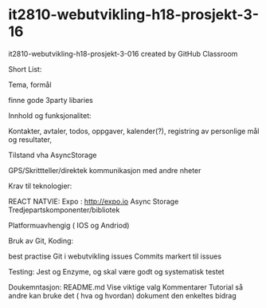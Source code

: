 # it2810-webutvikling-h18-prosjekt-3-16
it2810-webutvikling-h18-prosjekt-3-016 created by GitHub Classroom


Short List:

Tema, formål

finne gode 3party libaries


Innhold og funksjonalitet:

Kontakter, avtaler, todos, oppgaver, kalender(?), registring av personlige mål og resultater,  

Tilstand vha AsyncStorage

GPS/Skrittteller/direktek kommunikasjon med andre nheter

Krav til teknologier:

REACT NATVIE:
Expo : http://expo.io
Async Storage
Tredjepartskomponenter/bibliotek

Platformuavhengig ( IOS og Andriod)

Bruk av Git, Koding:

best practise
Git i webutvikling
issues
Commits markert til issues


Testing:
Jest og Enzyme, og skal være godt og systematisk testet

Doukemntasjon:
README.md
Vise viktige valg
Kommentarer
Tutorial så andre kan bruke det ( hva og hvordan)
dokument den enkeltes bidrag

